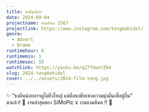 ```yaml
---
title: ธงผืนน้อย
date: 2024-09-04
projectname: ธงมหิดล 2567
projectlink: https://www.instagram.com/tongmahidol/
genre:
  - Advert
  - Drama
runtimehour: 0
runtimemin: 1
runtimesec: 55
watchlink: https://youtu.be/q27fUwsYZ64
slug: 2024-tongmahidol
cover: ../../assets/2024-film-tong.jpg
---
```

✨ “ธงผืนน้อยอาจดูไม่ยิ่งใหญ่ แต่คือธงชัยแห่งความมุ่งมั่นเพื่อผู้อื่น”  
มาแล้ว! 👀 งานล่าสุดของ SiMoPic x งานธงมหิดล !! 🚩